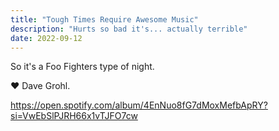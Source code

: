 ```yaml
---
title: "Tough Times Require Awesome Music"
description: "Hurts so bad it's... actually terrible"
date: 2022-09-12
---
```


So it's a Foo Fighters type of night.

♥️ Dave Grohl.

https://open.spotify.com/album/4EnNuo8fG7dMoxMefbApRY?si=VwEbSlPJRH66x1vTJFO7cw